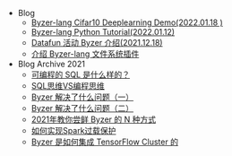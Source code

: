 - Blog
    - [Byzer-lang Cifar10 Deeplearning Demo(2022.01.18 )](/public/blog/zh-cn/2022-01-18-byzer-lang-cifar10-deeplearning.md)
    - [Byzer-lang Python Tutorial(2022.01.12)](/public/blog/zh-cn/2022-01-12-python-in-byzer-tutorial.md)
    - [Datafun 活动 Byzer 介绍(2021.12.18)](/public/blog/zh-cn/2021-12-18-datafun-byzer.md)
    - [介绍 Byzer-lang 文件系统插件](/public/blog/zh-cn/2022-01-28-Introduction-into-CustomFS.md)
- Blog Archive 2021
    - [可编程的 SQL 是什么样的？](/public/blog_archive_2021/可编程的SQL是什么样的.md)
    - [SQL思维VS编程思维](/public/blog_archive_2021/SQL思维VS编程思维.md)
    - [Byzer 解决了什么问题（一）](/public/blog_archive_2021/Byzer解决了什么问题.md)
    - [Byzer 解决了什么问题（二）](/public/blog_archive_2021/Byzer解决了什么问题2.md)
    - [2021年教你尝鲜 Byzer 的 N 种方式](/public/blog_archive_2021/2021年教你尝鲜Byzer的N种方式.md)
    - [如何实现Spark过载保护](/public/blog_archive_2021/overload_protection.md)
    - [Byzer 是如何集成 TensorFlow Cluster 的](/public/blog_archive_2021/Byzer是如何集成TensorFlow_Cluster的.md)